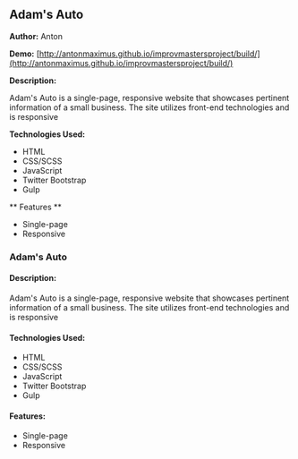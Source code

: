 Adam's Auto
---------------------



**Author:** Anton

**Demo:** [http://antonmaximus.github.io/improvmastersproject/build/](http://antonmaximus.github.io/improvmastersproject/build/)

**Description:**

Adam's Auto is a single-page, responsive website that showcases pertinent information of a small business. The site utilizes front-end technologies and is responsive

**Technologies Used:**

  * HTML
  * CSS/SCSS
  * JavaScript
  * Twitter Bootstrap
  * Gulp

** Features **

  * Single-page
  * Responsive


<h3>Adam's Auto</h3>
<h4>Description:</h4>
<p>Adam's Auto is a single-page, responsive website that showcases pertinent information of a small business. The site utilizes front-end technologies and is responsive </p>
<h4>Technologies Used:</h4>
<ul>
  <li>HTML</li>
  <li>CSS/SCSS</li>
  <li>JavaScript</li>
  <li>Twitter Bootstrap</li>
  <li>Gulp</li>
</ul>
<h4>Features:</h4>
<ul>
  <li>Single-page</li>
  <li>Responsive</li>
</ul>